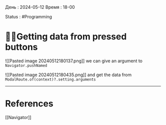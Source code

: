 День : 2024-05-12 
Время : 18-00

Status : #Programming  


# 👨‍💻Getting data from pressed buttons

![[Pasted image 20240512180137.png]]
we can give an argument to `Navigator.pushNamed` 

![[Pasted image 20240512180435.png]]
 and get the data from `ModalRoute.of(context)?.setting.arguments`
 

---
# References

[[Navigator]] 
